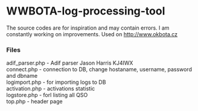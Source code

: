 # WWBOTA-log-processing-tool

The source codes are for inspiration and may contain errors. I am constantly working on improvements.
Used on http://www.okbota.cz


### Files 
adif_parser.php - Adif parser Jason Harris KJ4IWX <br>
connect.php  - connection to DB, change hostaname, username, password and dbname <br>
logimport.php - for importing logs to DB <br>
activation.php - activations statistic <br>
logstore.php - forl listing all QSO <br>
top.php - header page <br>

